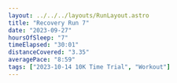 ```yaml
---
layout: ../../../layouts/RunLayout.astro
title: "Recovery Run 7"
date: "2023-09-27"
hoursOfSleep: "7"
timeElapsed: "30:01"
distanceCovered: "3.35"
averagePace: "8:59"
tags: ["2023-10-14 10K Time Trial", "Workout"]
---
```

